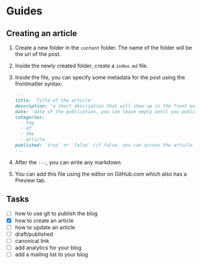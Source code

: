 # Guides

## Creating an article

1. Create a new folder in the `content` folder. The name of the folder will be the url of the post.
2. Inside the newly created folder, create a `index.md` file.
3. Inside the file, you can specify some metadata for the post using the frontmatter syntax:

   ```md
   ---
   title: 'Title of the article'
   description: 'a short description that will show up in the front page of the blog and in the google description'
   date: 'date of the publication, you can leave empty until you publish it'
   categories:
     - tag
     - of
     - the
     - article
   published: `true` or `false` (if false, you can access the article via its url but it won't show up in the front page)
   ---
   ```

4. After the `---`, you can write any markdown.
5. You can add this file using the editor on GitHub.com which also has a Preview tab.

## Tasks

- [ ] how to use git to publish the blog
- [x] how to create an article
- [ ] how to update an article
- [ ] draft/published
- [ ] canonical link
- [ ] add analytics for your blog
- [ ] add a mailing list to your blog
